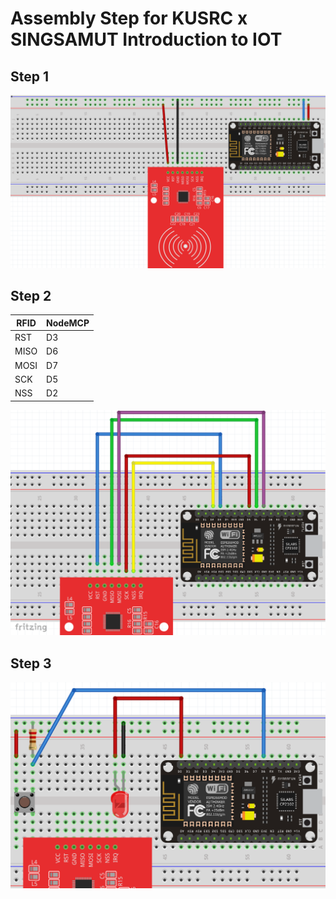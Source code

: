 # Assembly Step for KUSRC x SINGSAMUT Introduction to IOT

## Step 1
![step1](images\01.png)
## Step 2
|RFID|NodeMCP|
|-|-|
|RST|D3|
|MISO|D6|
|MOSI|D7|
|SCK|D5|
|NSS|D2|
![step2](images\02.png)
## Step 3
![step3](images\03.png)
